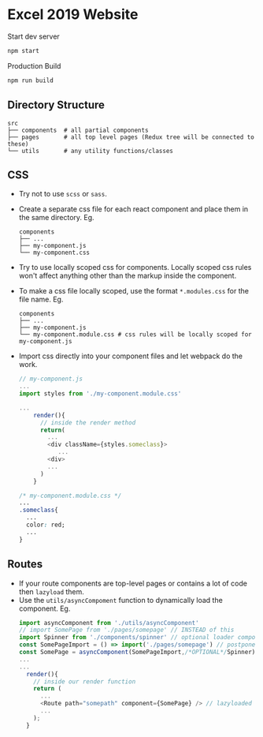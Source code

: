 # Excel 2019 Website

Start dev server
```bash
npm start
```

Production Build
```bash
npm run build
```

## Directory Structure

```
src
├── components  # all partial components
├── pages       # all top level pages (Redux tree will be connected to these)
└── utils       # any utility functions/classes

```

## CSS
* Try not to use `scss` or `sass`.
* Create a separate css file for each react component and place them in the same directory.
  Eg. 
  ```
  components
  ├── ...
  ├── my-component.js
  └── my-component.css
  ```
* Try to use locally scoped css for components. Locally scoped css rules won't affect anything other than the markup inside the component.
* To make a css file locally scoped, use the format `*.modules.css` for the file name.
Eg. 
  ```
  components
  ├── ...
  ├── my-component.js
  └── my-component.module.css # css rules will be locally scoped for my-component.js
  ```

* Import css directly into your component files and let webpack do the work.
  ```js
  // my-component.js
  ...
  import styles from './my-component.module.css'

  ...
      render(){
        // inside the render method
        return(
          ...
          <div className={styles.someclass}>
             ...
          <div>
          ...
        )
      }
  ```

  ```css
  /* my-component.module.css */
  ...
  .someclass{
    ...
    color: red;
    ...
  }
  ```
## Routes
* If your route components are top-level pages or contains a lot of code then `lazyload` them.
* Use the `utils/asyncCompoment` function to dynamically load the component.
  Eg.
  ```js
  import asyncComponent from './utils/asyncComponent'
  // import SomePage from './pages/somepage' // INSTEAD of this
  import Spinner from './components/spinner' // optional loader component that can be used as a placeholder until the main component is loaded
  const SomePageImport = () => import('./pages/somepage') // postpone the import
  const SomePage = asyncComponent(SomePageImport,/*OPTIONAL*/Spinner)
  ...
  ...
    render(){
      // inside our render function
      return (
        ...
        <Route path="somepath" component={SomePage} /> // lazyloaded route
        ...
      );
    }

  ``` 
